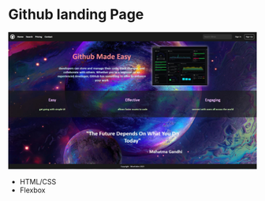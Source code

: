 # Github landing Page

![](https://github.com/MunFahim/Github-Landing-Page/blob/main/pageImages/pageOne.JPG)

- HTML/CSS
- Flexbox
